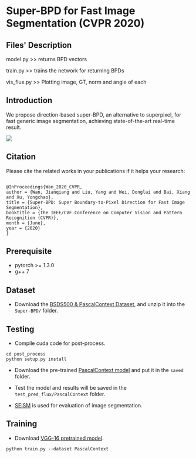 # Super-BPD for Fast Image Segmentation (CVPR 2020)

## Files' Description
model.py >> returns BPD vectors

train.py >> trains the network for returning BPDs

vis_flux.py >> Plotting image, GT, norm and angle of each

## Introduction

We propose direction-based super-BPD, an alternative to superpixel, for fast generic image segmentation, achieving state-of-the-art real-time result.

![](figure/teaser.gif)

## Citation

Please cite the related works in your publications if it helps your research:

```

@InProceedings{Wan_2020_CVPR,
author = {Wan, Jianqiang and Liu, Yang and Wei, Donglai and Bai, Xiang and Xu, Yongchao},
title = {Super-BPD: Super Boundary-to-Pixel Direction for Fast Image Segmentation},
booktitle = {The IEEE/CVF Conference on Computer Vision and Pattern Recognition (CVPR)},
month = {June},
year = {2020}
}

```

## Prerequisite
* pytorch >= 1.3.0
* g++ 7

## Dataset
* Download the [BSDS500  & PascalContext Dataset](https://drive.google.com/file/d/1OdfkelacNMmcp3STVyGzPql-Z21Efxqk/view?usp=sharing), and unzip it into the `Super-BPD/` folder.

## Testing
* Compile cuda code for post-process.

```
cd post_process
python setup.py install
```

* Download the pre-trained [PascalContext model](https://drive.google.com/file/d/1d-bkw7CURrmVwjpMvVb_QbSlIwhj-glS/view?usp=sharing) and put it in the `saved` folder.

* Test the model and results will be saved in the `test_pred_flux/PascalContext` folder.

* [SEISM](https://github.com/jponttuset/seism) is used for evaluation of image segmentation.

## Training
* Download [VGG-16 pretrained model](https://drive.google.com/file/d/13G5HaMQcZ-GsXL2nEaoC_2s3Sewmuag-/view?usp=sharing).

```
python train.py --dataset PascalContext
```

